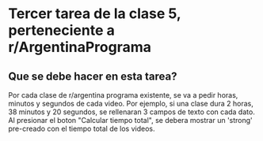 # Tercer tarea de la clase 5, perteneciente a r/ArgentinaPrograma

## Que se debe hacer en esta tarea?
Por cada clase de r/argentina programa existente, se va a pedir horas, minutos y segundos de cada video. Por ejemplo,
si una clase dura 2 horas, 38 minutos y 20 segundos, se rellenaran 3 campos de texto con cada dato.
Al presionar el boton "Calcular tiempo total", se debera mostrar un 'strong' pre-creado con el tiempo total de los videos.
